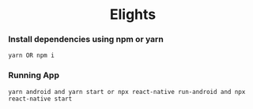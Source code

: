<h1 align="center" color="blue">
 Elights
</h1>

### Install dependencies using npm or yarn

```
yarn OR npm i
```

### Running App

```
yarn android and yarn start or npx react-native run-android and npx react-native start
```
